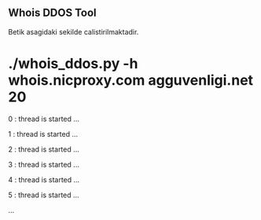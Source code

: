  
Whois DDOS Tool
----------------

Betik asagidaki sekilde calistirilmaktadir.

#  ./whois_ddos.py -h whois.nicproxy.com agguvenligi.net 20

0 : thread is started ...

1 : thread is started ...

2 : thread is started ...

3 : thread is started ...

4 : thread is started ...

5 : thread is started ...

...
